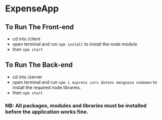 # ExpenseApp
 
## To Run The Front-end
- cd into /client
- open terminal and run `npm install` to install the node module
- then `npm start`

## To Run The Back-end
- cd into /server
- open terminal and run `npm i express cors dotenv mongoose nodemon` to install the required node libraries.
- then `npm start`

### NB: All packages, modules and libraries must be installed before the application works fine.
